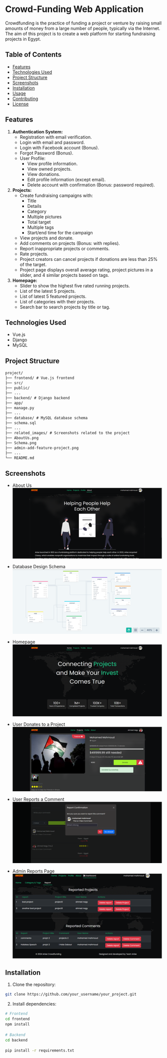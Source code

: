# Crowd-Funding Web Application

Crowdfunding is the practice of funding a project or venture by raising small amounts of money from a large number of people, typically via the Internet. The aim of this project is to create a web platform for starting fundraising projects in Egypt.

## Table of Contents

- [Features](#features)
- [Technologies Used](#technologies-used)
- [Project Structure](#project-structure)
- [Screenshots](#screenshots)
- [Installation](#installation)
- [Usage](#usage)
- [Contributing](#contributing)
- [License](#license)

## Features

1. **Authentication System:**
   - Registration with email verification.
   - Login with email and password.
   - Login with Facebook account (Bonus).
   - Forgot Password (Bonus).
   - User Profile:
     - View profile information.
     - View owned projects.
     - View donations.
     - Edit profile information (except email).
     - Delete account with confirmation (Bonus: password required).
2. **Projects:**
   - Create fundraising campaigns with:
     - Title
     - Details
     - Category
     - Multiple pictures
     - Total target
     - Multiple tags
     - Start/end time for the campaign
   - View projects and donate.
   - Add comments on projects (Bonus: with replies).
   - Report inappropriate projects or comments.
   - Rate projects.
   - Project creators can cancel projects if donations are less than 25% of the target.
   - Project page displays overall average rating, project pictures in a slider, and 4 similar projects based on tags.
3. **Homepage:**
   - Slider to show the highest five rated running projects.
   - List of the latest 5 projects.
   - List of latest 5 featured projects.
   - List of categories with their projects.
   - Search bar to search projects by title or tag.

## Technologies Used

- Vue.js
- Django
- MySQL

## Project Structure
```
project/
├── frontend/ # Vue.js frontend
├── src/
├── public/
├── ...
├── backend/ # Django backend
├── app/
├── manage.py
├── ...
├── database/ # MySQL database schema
├── schema.sql
├── ...
├── related_images/ # Screenshots related to the project
├── AboutUs.png
├── Schema.png
├── admin-add-feature-project.png
├── ...
└── README.md

```

## Screenshots

- About Us
  ![About Us](related_images/AboutUs.png)

- Database Design Schema
  ![Database Design Schema](related_images/Schema.png)

- Homepage
  ![Homepage](related_images/home-page.png)

- User Donates to a Project
  ![User Donates to a Project](related_images/user-donate.png)

- User Reports a Comment
  ![User Reports a Comment](related_images/user-report-a-comment.png)

- Admin Reports Page
  ![Admin Reports Page](related_images/admin-reports-page.png)

## Installation

1. Clone the repository:

```bash
git clone https://github.com/your_username/your_project.git
```
2. Install dependencies:
```bash
# Frontend
cd frontend
npm install

# Backend
cd backend

pip install -r requirements.txt

```

